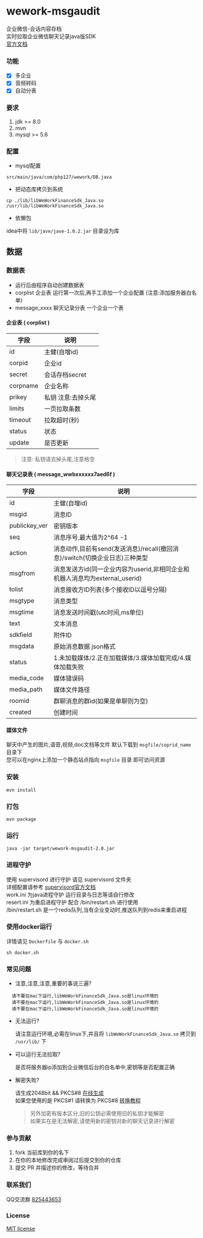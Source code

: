 # wework-msgaudit

企业微信-会话内容存档       
实时拉取企业微信聊天记录java版SDK    
[官方文档](https://open.work.weixin.qq.com/api/doc/90000/90135/91774)

### 功能

- [x] 多企业
- [x] 音频转码
- [x] 自动分表

### 要求

1. jdk >= 8.0
2. mvn
3. mysql >= 5.6


### 配置

- mysql配置

```shell
src/main/java/com/php127/wework/DB.java
```

- 把动态库拷贝到系统

```shell
cp ./lib/libWeWorkFinanceSdk_Java.so /usr/lib/libWeWorkFinanceSdk_Java.so
```

- 依懒包

idea中将 `lib/jave/jave-1.0.2.jar` 目录设为库


## 数据

### 数据表

- 运行后由程序自动创建数据表
- corplist 企业表 运行第一次后,再手工添加一个企业配置 (注意:添加服务器白名单)  
- message_xxxx 聊天记录分表 一个企业一个表

#### 企业表 ( corplist )

|字段|说明|
|---|---|
|id|主健(自增id)|
|corpid|企业id|
|secret|会话存档secret|
|corpname|企业名称|
|prikey|私钥 注意:去掉头尾|
|limits|一页拉取条数|
|timeout|拉取超时(秒)|
|status|状态|
|update|是否更新|

> 注意: 私钥请去掉头尾,注意格空

#### 聊天记录表 ( message_wwbxxxxxx7aed6f )

|字段|说明|
|---|---|
|id|主健(自增id)|
|msgid | 消息ID|
|publickey_ver | 密钥版本|
|seq | 消息序号,最大值为2^64 -1|
|action |消息动作,目前有send(发送消息)/recall(撤回消息)/switch(切换企业日志)三种类型|
|msgfrom |消息发送方id(同一企业内容为userid,非相同企业和机器人消息均为external_userid)|
|tolist |消息接收方ID列表(多个接收ID以逗号分隔)|
|msgtype |消息类型|
|msgtime |消息发送时间戳(utc时间,ms单位)|
|text |文本消息|
|sdkfield |附件ID|
|msgdata |原始消息数据 json格式|
|status |1.未加载媒体/2.正在加载媒体/3.媒体加载完成/4.媒体加载失败|
|media_code |媒体错误码|
|media_path |媒体文件路径|
|roomid |群聊消息的群id(如果是单聊则为空)|
|created |创建时间|

#### 媒体文件

聊天中产生的图片,语音,视频,doc文档等文件 默认下载到 `msgfile/coprid_name` 目录下   
您可以在nginx上添加一个静态站点指向 `msgfile` 目录 即可访问资源

### 安装

```shell script
mvn install
```


### 打包

```shell script
mvn package
```

### 运行

```shell script
java -jar target/wework-msgaudit-2.0.jar
```

### 进程守护

使用 supervisord 进行守护 请见 supervisord 文件夹  
详细配置请参考 [supervisord官方文档](http://supervisord.org/)   
work.ini 为java进程守护 运行目录与日志等请自行修改    
resert.ini 为重启进程守护 配合 /bin/restart.sh 进行使用      
/bin/restart.sh 是一个redis队列,当有企业变动时,推送队列到redis来重启进程  

### 使用docker运行

详情请见 `Dockerfile` 与 `docker.sh`

```shell
sh docker.sh
```

###  常见问题

- 注意,注意,注意,重要的事说三遍?

```text
  请不要在mac下运行,libWeWorkFinanceSdk_Java.so是linux环境的   
  请不要在mac下运行,libWeWorkFinanceSdk_Java.so是linux环境的   
  请不要在mac下运行,libWeWorkFinanceSdk_Java.so是linux环境的   
```

- 无法运行?

    请注意运行环境,必需在linux下,并且将 `libWeWorkFinanceSdk_Java.so` 拷贝到 `/usr/lib/` 下

- 可以运行无法拉取?

    是否将服务器ip添加到企业微信后台的白名单中,密钥等是否配置正确
  
- 解密失败?

  请生成2048bit && PKCS#8 [在线生成](http://www.metools.info/code/c80.html)  
  如果您使用的是 PKCS#1 请转换为  PKCS#8 [转换教程](https://www.cnblogs.com/cocoajin/p/10510574.html)   
  > 另外加密有版本区分,旧的公钥必需使用旧的私钥才能解密  
  > 如果实在是无法解密,请使用新的密钥对新的聊天记录进行解密


###  参与贡献

1. fork 当前库到你的名下
2. 在你的本地修改完成审阅过后提交到你的仓库
3. 提交 PR 并描述你的修改，等待合并

### 联系我们

QQ交流群 [825443653](https://jq.qq.com/?_wv=1027&k=It3u9hrp)

###  License

[MIT license](https://opensource.org/licenses/MIT)
